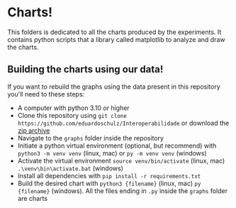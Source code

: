 # Charts!

This folders is dedicated to all the charts produced by the experiments. It 
contains python scripts that a library called matplotlib to analyze and draw 
the charts.

## Building the charts using our data!

If you want to rebuild the graphs using the data present in this repository
you'll need to these steps:

- A computer with python 3.10 or higher
- Clone this repository using `git clone https://github.com/eduardoschulz/Interoperabilidade` or download the [zip archive](https://github.com/eduardoschulz/Interoperabilidade/archive/refs/heads/master.zip)
- Navigate to the `graphs` folder inside the repository
- Initiate a python virtual environment (optional, but recommend) with `python3 -m venv venv` (linux, mac) or `py -m venv venv` (windows)
- Activate the virtual environment `source venv/bin/activate` (linux, mac) `.\venv\bin\activate.bat` (windows)
- Install all dependencies with `pip install -r requirements.txt`
- Build the desired chart with `python3 {filename}` (linux, mac) `py {filename}` (windows). All the files ending in `.py` inside the `graphs` folder are charts
